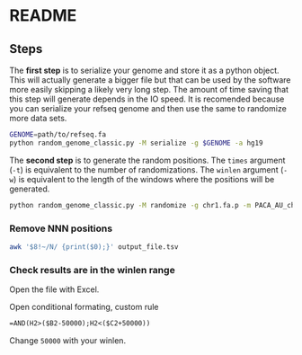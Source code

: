 # README

## Steps

The **first step** is to serialize your genome and store it as a python object.
This will actually generate a bigger file but that can be used by the software more easily  skipping a likely very long step.
The amount of time saving that this step will generate depends in the IO speed.
It is recomended because you can serialize your refseq genome and then use the same to randomize more data sets.

```bash
GENOME=path/to/refseq.fa
python random_genome_classic.py -M serialize -g $GENOME -a hg19
```

The **second step** is to generate the random positions.
The `times` argument (`-t`) is equivalent to the number of randomizations.
The `winlen` argument (`-w`) is equivalent to the length of the windows where the positions will be generated.

```bash
python random_genome_classic.py -M randomize -g chr1.fa.p -m PACA_AU_chr1_small.tsv -a hg19 -o outfile.test -t 50 -w 50000
```

### Remove NNN positions

```bash
awk '$8!~/N/ {print($0);}' output_file.tsv
```

### Check results are in the winlen range

Open the file with Excel.

Open conditional formating, custom rule

```txt
=AND(H2>($B2-50000);H2<($C2+50000))
```

Change `50000` with your winlen.